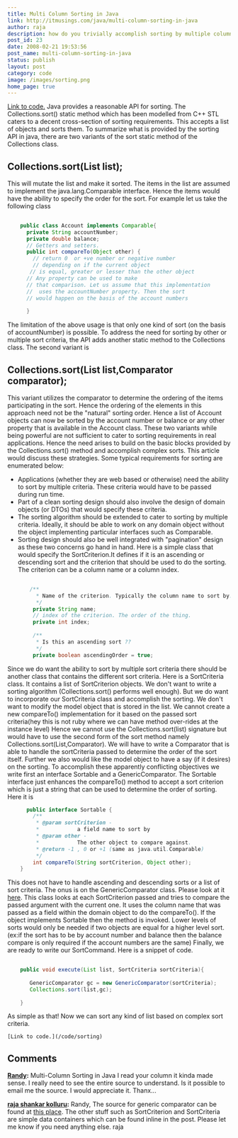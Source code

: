 ```yaml
---
title: Multi Column Sorting in Java
link: http://itmusings.com/java/multi-column-sorting-in-java
author: raja
description: how do you trivially accomplish sorting by multiple columns in a search result in java
post_id: 23
date: 2008-02-21 19:53:56
post_name: multi-column-sorting-in-java
status: publish
layout: post
category: code
image: /images/sorting.png
home_page: true
---
```


[Link to code.](/code/sorting) Java provides a reasonable API for sorting. The Collections.sort() static method which has been modelled from C++ STL caters to a decent cross-section of sorting requirements. This accepts a list of objects and sorts them. To summarize what is provided by the sorting API in java, there are two variants of the sort static method of the Collections class. 

## Collections.sort(List list);

This will mutate the list and make it sorted. The items in the list are assumed to implement the java.lang.Comparable interface. Hence the items would have the ability to specify the order for the sort. For example let us take the following class 
```java    
    
    public class Account implements Comparable{
      private String accountNumber;
      private double balance;
      // Getters and setters.
      public int compareTo(Object other) {
        // return 0  or +ve number or negative number
        // depending on if the current object
       // is equal, greater or lesser than the other object
      // Any property can be used to make
      // that comparison. Let us assume that this implementation
      //  uses the accountNumber property. Then the sort
      // would happen on the basis of the account numbers
    
      }
```

The limitation of the above usage is that only one kind of sort (on the basis of accountNumber) is possible.  To address the need for sorting by other or multiple sort criteria, the API adds another static method to the Collections class. The second variant is 

## Collections.sort(List list,Comparator comparator);

This variant utilizes the comparator to determine the ordering of the items participating in the sort. Hence the ordering of the elements in this approach need not be the "natural" sorting order. Hence a list of Account objects can now be sorted by the account number or balance or any other property that is available in the Account class. These two variants while being powerful are not sufficient to cater to sorting requirements in real applications. Hence the need arises to build on the basic blocks provided by the Collections.sort() method and accomplish complex sorts. This article would discuss these strategies. Some typical requirements for sorting are enumerated below: 

  * Applications (whether they are web based or otherwise) need the ability to sort by multiple criteria. These criteria would have to be passed during run time.
  * Part of a clean sorting design should also involve the design of domain objects (or DTOs) that would specify these criteria.
  * The sorting algorithm should be extended to cater to sorting by multiple criteria. Ideally, it should be able to work on any domain object without the object implementing particular interfaces such as Comparable.
  * Sorting design should also be well integrated with "pagination" design as these two concerns go hand in hand.
Here is a simple class that would specify the SortCriterion.It defines if it is an ascending or descending sort and the criterion that should be used to do the sorting. The criterion can be a column name or a column index. 
```java   
    
       /**
         * Name of the criterion. Typically the column name to sort by.
         */
        private String name;
        // index of the criterion. The order of the thing.
        private int index;
    
        /**
         * Is this an ascending sort ??
         */
        private boolean ascendingOrder = true;
```

Since we do want the ability to sort by multiple sort criteria there should be another class that contains the different sort criteria. Here is a SortCriteria class. It contains a list of SortCriterion objects. We don't want to write a sorting algorithm (Collections.sort() performs well enough). But we do want to incorporate our SortCriteria class and accomplish the sorting. We don't want to modify the model object that is stored in the list. We cannot create a new compareTo() implementation for it based on the passed sort criteria(hey this is not ruby where we can have method over-rides at the instance level) Hence we cannot use the Collections.sort(list) signature but would have to use the second form of the sort method namely Collections.sort(List,Comparator). We will have to write a Comparator that is able to handle the sortCriteria passed to determine the order of the sort itself. Further we also would like the model object to have a say (if it desires) on the sorting. To accomplish these apparently conflicting objectives we write first an interface Sortable and a GenericComparator. The Sortable interface just enhances the compareTo() method to accept a sort criterion which is just a string that can be used to determine the order of sorting. Here it is 
    
```java   
      public interface Sortable {
        /**
         * @param sortCriterion -
         *            a field name to sort by
         * @param other -
         *            The other object to compare against.
         * @return -1 , 0 or +1 (same as java.util.Comparable)
         */
        int compareTo(String sortCriterion, Object other);
    }
```

This does not have to handle ascending and descending sorts or a list of sort criteria. The onus is on the GenericComparator class. Please look at it [here](/code/sorting/GenericComparator.java). This class looks at each SortCriterion passed and tries to compare the passed argument with the current one. It uses the column name that was passed as a field within the domain object to do the compareTo(). If the object implements Sortable then the method is invoked. Lower levels of sorts would only be needed if two objects are equal for a higher level sort. (ex:if the sort has to be by account number and balance then the balance compare is only required if the account numbers are the same) Finally, we are ready to write our SortCommand. Here is a snippet of code. 
```java    
    
    public void execute(List list, SortCriteria sortCriteria){
    
       GenericComparator gc = new GenericComparator(sortCriteria);
       Collections.sort(list,gc);
    
    }
```
As simple as that! Now we can sort any kind of list based on complex sort criteria. 
    
    
    [Link to code.](/code/sorting)

## Comments

**[Randy](#1604 "2009-05-11 19:39:56"):** Multi-Column Sorting in Java I read your column it kinda made sense. I really need to see the entire source to understand. Is it possible to email me the source. I would appreciate it. Thanx...

**[raja shankar kolluru](#1605 "2009-05-12 06:04:00"):** Randy, The source for generic comparator can be found at [this place](/code/sorting/GenericComparator.java). The other stuff such as SortCriterion and SortCriteria are simple data containers which can be found inline in the post. Please let me know if you need anything else. raja

